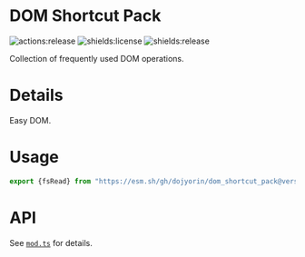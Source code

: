 # **DOM Shortcut Pack**
![actions:release](https://github.com/dojyorin/dom_shortcut_pack/actions/workflows/release.yaml/badge.svg)
![shields:license](https://img.shields.io/github/license/dojyorin/dom_shortcut_pack)
![shields:release](https://img.shields.io/github/release/dojyorin/dom_shortcut_pack)

Collection of frequently used DOM operations.

# Details
Easy DOM.

# Usage
```ts
export {fsRead} from "https://esm.sh/gh/dojyorin/dom_shortcut_pack@version/mod.ts?bundle&target=esnext";
```

# API
See [`mod.ts`](./mod.ts) for details.